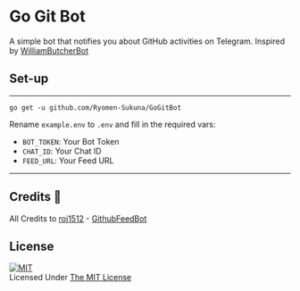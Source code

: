 # Go Git Bot

A simple bot that notifies you about GitHub activities on Telegram. Inspired by [WilliamButcherBot](https://github.com/TheHamkerCat/WilliamButcherBot)

## Set-up
-----------------
`go get -u github.com/Ryomen-Sukuna/GoGitBot`

Rename `example.env` to `.env` and fill in the required vars:
- `BOT_TOKEN`: Your Bot Token
- `CHAT_ID`: Your Chat ID
- `FEED_URL`: Your Feed URL
-----------------

## Credits 📍
All Credits to [roj1512](https://github.com/roj1512) - [GithubFeedBot](https://github.com/roj1512/GitHubFeedBot)

## **License**
[![MIT](https://upload.wikimedia.org/wikipedia/commons/thumb/0/0c/MIT_logo.svg/200px-MIT_logo.svg.png)](https://opensource.org/licenses/MIT)
<br>Licensed Under <a href="https://opensource.org/licenses/MIT">The MIT License</a>

